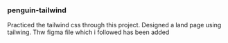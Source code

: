 ### penguin-tailwind
Practiced the tailwind css through this project.
Designed a land page using tailwing. Thw figma file which i followed has been added

